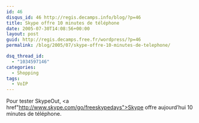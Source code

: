 ```yaml
---
id: 46
disqus_id: 46 http://regis.decamps.info/blog/?p=46
title: Skype offre 10 minutes de téléphone
date: 2005-07-30T14:08:56+00:00
layout: post
guid: http://regis.decamps.free.fr/wordpress/?p=46
permalink: /blog/2005/07/skype-offre-10-minutes-de-telephone/

dsq_thread_id:
  - "1034597146"
categories:
  - Shopping
tags:
  - VoIP
---
```

Pour tester SkypeOut, <a href"http://www.skype.com/go/freeskypedays">Skype offre aujourd’hui 10 minutes de téléphone</a>.
